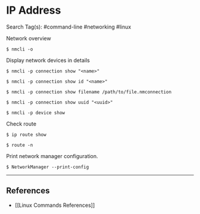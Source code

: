 # IP Address

Search Tag(s): #command-line #networking #linux

Network overview

```
$ nmcli -o
```

Display network devices in details

```
$ nmcli -p connection show "<name>"

$ nmcli -p connection show id "<name>"

$ nmcli -p connection show filename /path/to/file.nmconnection

$ nmcli -p connection show uuid "<uuid>"

$ nmcli -p device show
```

Check route

```
$ ip route show

$ route -n
```

Print network manager configuration.

```
$ NetworkManager --print-config
```

---
## References

- [[Linux Commands References]]